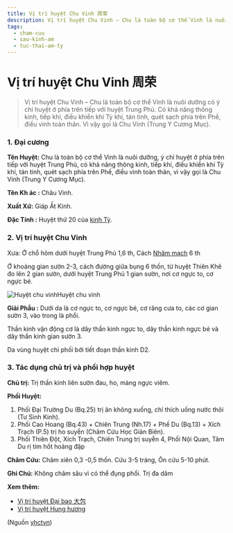```yaml
---
title: Vị trí huyệt Chu Vinh 周荣
description: Vị trí huyệt Chu Vinh – Chu là toàn bộ cơ thể Vinh là nuôi dưỡng có ý chỉ huyệt ở phía trên tiếp với huyệt Trung Phủ. Có khả năng thông kinh, tiếp khí, điều khiển khí Tỳ khí, tán tinh, quét sạch phía trên Phế, điều vinh toàn thân. Vì vậy gọi là Chu Vinh (Trung Y Cương Mục).
tags:
  - cham-cuu
  - sau-kinh-am
  - tuc-thai-am-ty
---
```


# Vị trí huyệt Chu Vinh 周荣 

> Vị trí huyệt Chu Vinh – Chu là toàn bộ cơ thể Vinh là nuôi dưỡng có ý chỉ huyệt ở phía trên tiếp với huyệt Trung Phủ. Có khả năng thông kinh, tiếp khí, điều khiển khí Tỳ khí, tán tinh, quét sạch phía trên Phế, điều vinh toàn thân. Vì vậy gọi là Chu Vinh (Trung Y Cương Mục).

### 1. Đại cương

**Tên Huyệt:** Chu là toàn bộ cơ thể Vinh là nuôi dưỡng, ý chỉ huyệt ở phía trên tiếp với huyệt Trung Phủ, có khả năng thông kinh, tiếp khí, điều khiển khí Tỳ khí, tán tinh, quét sạch phía trên Phế, điều vinh toàn thân, vì vậy gọi là Chu Vinh (Trung Y Cương Mục).

**Tên Kh ác :** Châu Vinh.

**Xuất Xứ:** Giáp Ất Kinh.

**Đặc Tính :** Huyệt thứ 20 của [kinh Tỳ](/yhctvn/kinh-tuc-thai-am-ty/).

### 2. Vị trí huyệt Chu Vinh

Xưa: Ở chỗ hõm dưới huyệt Trung Phủ 1,6 th, Cách [Nhâm mạch](/yhctvn/dai-cuong-mach-nham/) 6 th

Ở khoảng gian sườn 2-3, cách đường giữa bụng 6 thốn, từ huyệt Thiên Khê đo lên 2 gian sườn, dưới huyệt Trung Phủ 1 gian sườn, nơi cơ ngực to, cơ ngực bé.

![Huyệt chu vinh](/imgs/yhctvn/Huyet-chu-vinh.jpg)Huyệt chu vinh

**Giải Phẫu :** Dưới da là cơ ngực to, cơ ngực bé, cơ răng cưa to, các cơ gian sườn 3, vào trong là phổi.

Thần kinh vận động cơ là dây thần kinh ngực to, dây thần kinh ngực bé và dây thần kinh gian sườn 3.

Da vùng huyệt chi phối bởi tiết đoạn thần kinh D2.

### 3. Tác dụng chủ trị và phối hợp huyệt

**Chủ trị:** Trị thần kinh liên sườn đau, ho, màng ngực viêm.

**Phối Huyệt:**

1. Phối Đại Trường Du (Bq.25) trị ăn không xuống, chỉ thích uống nước thôi (Tư Sinh Kinh).
2. Phối Cao Hoang (Bq.43) + Chiên Trung (Nh.17) + Phế Du (Bq.13) + Xích Trạch (P.5) trị ho suyễn (Châm Cứu Học Giản Biên).
3. Phối Thiên Đột, Xích Trạch, Chiên Trung trị suyễn 4, Phối Nội Quan, Tâm Du rị tim hốt hoảng đập

**Châm Cứu:** Châm xiên 0,3 -0,5 thốn. Cứu 3-5 tráng, Ôn cứu 5-10 phút.

**Ghi Chú:** Không châm sâu vì có thể đụng phổi. Trị đa dâm

**Xem thêm:**

* [Vị trí huyệt Đại bao 大包](/yhctvn/vi-tri-huyet-dai-bao-%e5%a4%a7%e5%8c%85/)
* [Vị trí huyệt Hung hương](/yhctvn/vi-tri-huyet-hung-huong-%e8%83%b8%e4%b9%a1/)

(Nguồn <a href="https://yhctvn.com/vi-tri-huyet-chu-vinh-周荣/" target="_blank">yhctvn</a>)
